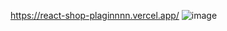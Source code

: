 https://react-shop-plaginnnn.vercel.app/
![image](https://github.com/Plaginnnn/ReactShop/assets/88950180/e9de9777-1191-47c3-9637-857f50e187cf)



